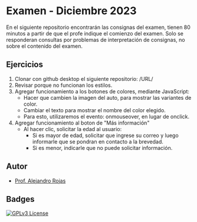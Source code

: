 
# Examen - Diciembre 2023

En el siguiente repositorio encontrarán las consignas del examen, tienen 80 minutos a partir de que el profe indique el comienzo del examen. Solo se responderan consultas por problemas de interpretación de consignas, no sobre el contenido del examen. 



## Ejercicios

1.  Clonar con github desktop el siguiente repositorio: /URL/
1.  Revisar porque no funcionan los estilos. 
1.  Agregar funcionamiento a los botones de colores, mediante JavaScript: 
    - Hacer que cambien la imagen del auto, para mostrar las variantes de color.
    - Cambiar el texto para mostrar el nombre del color elegido. 
    - Para esto, utilizaremos el evento: onmouseover, en lugar de onclick.
1. Agregar funcionamiento al boton de "Más información"
    * Al hacer clic, solicitar la edad al usuario: 
        -  Si es mayor de edad, solicitar que ingrese su correo y luego informarle que 
        se pondran en contacto a la brevedad. 
        - Si es menor, indicarle que no puede solicitar información. 

## Autor

- [Prof. Alejandro Rojas](https://www.github.com/elProfeAle)


## Badges


[![GPLv3 License](https://img.shields.io/badge/License-GPL%20v3-yellow.svg)](https://opensource.org/licenses/)


